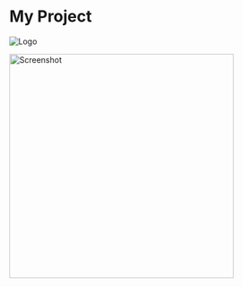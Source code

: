 # My Project
![Logo](assets/logo.png)

<img src="https://i.imgur.com/abc123.png" alt="Screenshot" width="400" />

